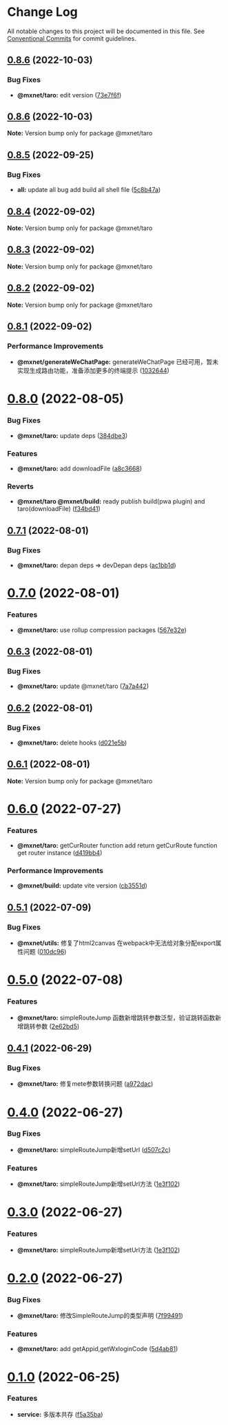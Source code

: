 # Change Log

All notable changes to this project will be documented in this file.
See [Conventional Commits](https://conventionalcommits.org) for commit guidelines.

## [0.8.6](https://gitee.com/cq_maixun_network/repo/compare/@mxnet/taro@0.8.6...@mxnet/taro@0.8.6) (2022-10-03)


### Bug Fixes

* **@mxnet/taro:** edit version ([73e7f6f](https://gitee.com/cq_maixun_network/repo/commits/73e7f6f6456e8b55f6782f7bbd0779be2adb7291))





## [0.8.6](https://gitee.com/cq_maixun_network/repo/compare/@mxnet/taro@0.8.5...@mxnet/taro@0.8.6) (2022-10-03)

**Note:** Version bump only for package @mxnet/taro





## [0.8.5](https://gitee.com/cq_maixun_network/repo/compare/@mxnet/taro@0.8.4...@mxnet/taro@0.8.5) (2022-09-25)


### Bug Fixes

* **all:** update all bug add build all shell file ([5c8b47a](https://gitee.com/cq_maixun_network/repo/commits/5c8b47ac882566e72ae623db4c37a10fb19d400a))





## [0.8.4](https://gitee.com/cq_maixun_network/repo/compare/@mxnet/taro@0.8.3...@mxnet/taro@0.8.4) (2022-09-02)

**Note:** Version bump only for package @mxnet/taro





## [0.8.3](https://gitee.com/cq_maixun_network/repo/compare/@mxnet/taro@0.8.2...@mxnet/taro@0.8.3) (2022-09-02)

**Note:** Version bump only for package @mxnet/taro





## [0.8.2](https://gitee.com/cq_maixun_network/repo/compare/@mxnet/taro@0.8.1...@mxnet/taro@0.8.2) (2022-09-02)

**Note:** Version bump only for package @mxnet/taro





## [0.8.1](https://gitee.com/cq_maixun_network/repo/compare/@mxnet/taro@0.8.0...@mxnet/taro@0.8.1) (2022-09-02)


### Performance Improvements

* **@mxnet/generateWeChatPage:** generateWeChatPage 已经可用，暂未实现生成路由功能，准备添加更多的终端提示 ([1032644](https://gitee.com/cq_maixun_network/repo/commits/1032644027b9c8e4f154a02df40ebfd360dca663))





# [0.8.0](https://gitee.com/cq_maixun_network/repo/compare/@mxnet/taro@0.7.1...@mxnet/taro@0.8.0) (2022-08-05)


### Bug Fixes

* **@mxnet/taro:** update deps ([384dbe3](https://gitee.com/cq_maixun_network/repo/commits/384dbe36d54bebf1664afb0a875dfb2318663d61))


### Features

* **@mxnet/taro:** add downloadFile ([a8c3668](https://gitee.com/cq_maixun_network/repo/commits/a8c3668be92347e6d633a84812fab8fdb034175a))


### Reverts

* **@mxnet/taro @mxnet/build:** ready publish build(pwa plugin) and taro(downloadFile) ([f34bd41](https://gitee.com/cq_maixun_network/repo/commits/f34bd41e22435f7320d5cf7a25ba04e07b46dd62))





## [0.7.1](https://gitee.com/cq_maixun_network/repo/compare/@mxnet/taro@0.7.0...@mxnet/taro@0.7.1) (2022-08-01)


### Bug Fixes

* **@mxnet/taro:** depan deps => devDepan deps ([ac1bb1d](https://gitee.com/cq_maixun_network/repo/commits/ac1bb1d7344c22d7e7032322fccdfa4c3a262059))





# [0.7.0](https://gitee.com/cq_maixun_network/repo/compare/@mxnet/taro@0.6.3...@mxnet/taro@0.7.0) (2022-08-01)


### Features

* **@mxnet/taro:** use rollup compression packages ([567e32e](https://gitee.com/cq_maixun_network/repo/commits/567e32e14246eab464f3f6e54ea50e6968dcee33))





## [0.6.3](https://gitee.com/cq_maixun_network/repo/compare/@mxnet/taro@0.6.2...@mxnet/taro@0.6.3) (2022-08-01)


### Bug Fixes

* **@mxnet/taro:** update @mxnet/taro ([7a7a442](https://gitee.com/cq_maixun_network/repo/commits/7a7a442420f4dd8acf9f06be4c0a7937a8f71955))





## [0.6.2](https://gitee.com/cq_maixun_network/repo/compare/@mxnet/taro@0.6.1...@mxnet/taro@0.6.2) (2022-08-01)


### Bug Fixes

* **@mxnet/taro:** delete hooks ([d021e5b](https://gitee.com/cq_maixun_network/repo/commits/d021e5b0abe934fcc9004900fe72205648393577))





## [0.6.1](https://gitee.com/cq_maixun_network/repo/compare/@mxnet/taro@0.6.0...@mxnet/taro@0.6.1) (2022-08-01)

**Note:** Version bump only for package @mxnet/taro





# [0.6.0](https://gitee.com/cq_maixun_network/repo/compare/@mxnet/taro@0.5.1...@mxnet/taro@0.6.0) (2022-07-27)


### Features

* **@mxnet/taro:** getCurRouter function add  return getCurRoute function get router instance ([d419bb4](https://gitee.com/cq_maixun_network/repo/commits/d419bb46c8a0fd0ce443b6c46657ab76f65c725d))


### Performance Improvements

* **@mxnet/build:** update vite version ([cb3551d](https://gitee.com/cq_maixun_network/repo/commits/cb3551d5eda04a10d78cf60ee71ebe7dcc563c1f))





## [0.5.1](https://gitee.com/cq_maixun_network/repo/compare/@mxnet/taro@0.5.0...@mxnet/taro@0.5.1) (2022-07-09)


### Bug Fixes

* **@mxnet/utils:** 修复了html2canvas 在webpack中无法给对象分配export属性问题 ([010dc96](https://gitee.com/cq_maixun_network/repo/commits/010dc96b1bb640d8876714db6ee807b69ace687a))





# [0.5.0](https://gitee.com/cq_maixun_network/repo/compare/@mxnet/taro@0.4.1...@mxnet/taro@0.5.0) (2022-07-08)


### Features

* **@mxnet/taro:** simpleRouteJump 函数新增跳转参数泛型，验证跳转函数新增跳转参数 ([2e62bd5](https://gitee.com/cq_maixun_network/repo/commits/2e62bd5cd050d643f76aa01321c5e52d60566d2d))





## [0.4.1](https://gitee.com/cq_maixun_network/repo/compare/@mxnet/taro@0.4.0...@mxnet/taro@0.4.1) (2022-06-29)


### Bug Fixes

* **@mxnet/taro:** 修复mete参数转换问题 ([a972dac](https://gitee.com/cq_maixun_network/repo/commits/a972dac96ebd50f6cd521747891ee2e7b585973e))





# [0.4.0](https://gitee.com/cq_maixun_network/repo/compare/@mxnet/taro@0.2.0...@mxnet/taro@0.4.0) (2022-06-27)


### Bug Fixes

* **@mxnet/taro:** simpleRouteJump新增setUrl ([d507c2c](https://gitee.com/cq_maixun_network/repo/commits/d507c2ca56b71156fe0ea6dfc3241bc2d90db54c))


### Features

* **@mxnet/taro:** simpleRouteJump新增setUrl方法 ([1e3f102](https://gitee.com/cq_maixun_network/repo/commits/1e3f102467aea5672421b6d3903bbe1af155314a))





# [0.3.0](https://gitee.com/cq_maixun_network/repo/compare/@mxnet/taro@0.2.0...@mxnet/taro@0.3.0) (2022-06-27)


### Features

* **@mxnet/taro:** simpleRouteJump新增setUrl方法 ([1e3f102](https://gitee.com/cq_maixun_network/repo/commits/1e3f102467aea5672421b6d3903bbe1af155314a))





# [0.2.0](https://gitee.com/cq_maixun_network/repo/compare/@mxnet/taro@0.1.0...@mxnet/taro@0.2.0) (2022-06-27)


### Bug Fixes

* **@mxnet/taro:** 修改SimpleRouteJump的类型声明 ([7f99491](https://gitee.com/cq_maixun_network/repo/commits/7f99491933a6d032b4cdb8bc46b3b187677cca33))


### Features

* **@mxnet/taro:** add getAppid,getWxloginCode ([5d4ab81](https://gitee.com/cq_maixun_network/repo/commits/5d4ab81574f8802e324db912a03562063ef89682))





# [0.1.0](https://gitee.com/cq_maixun_network/repo/compare/@mxnet/taro@0.3.0...@mxnet/taro@0.1.0) (2022-06-25)


### Features

* **service:** 多版本共存 ([f5a35ba](https://gitee.com/cq_maixun_network/repo/commits/f5a35ba1996b629e678d5ca72de82ecde0ff9184))
